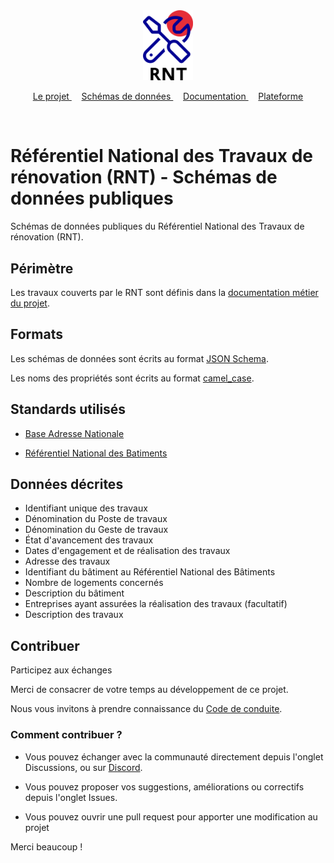 <div align="center">
    <img width="80" height="auto" src="https://raw.githubusercontent.com/action-21/referentiel-national-travaux-renovation/refs/heads/main/assets/logo.svg" alt="RNT">
</div>
<p align="center">
	<a href="https://github.com/action-21/referentiel-national-travaux-renovation">
		Le projet
	</a>&nbsp;&nbsp;&nbsp;
	<a href="https://github.com/action-21/referentiel-national-travaux-renovation-schemas">
		Schémas de données
	</a>&nbsp;&nbsp;&nbsp;
	<a href="https://github.com/action-21/referentiel-national-travaux-renovation-doc">
		Documentation
	</a>&nbsp;&nbsp;&nbsp;
	<a href="https://github.com/action-21/referentiel-national-travaux-renovation-app">
		Plateforme
	</a>
</p>
<br/>

# Référentiel National des Travaux de rénovation (RNT) - Schémas de données publiques

Schémas de données publiques du Référentiel National des Travaux de rénovation (RNT).

## Périmètre

Les travaux couverts par le RNT sont définis dans la [documentation métier du projet](https://github.com/action-21/referentiel-national-travaux-renovation).

## Formats

Les schémas de données sont écrits au format [JSON Schema](https://json-schema.org/).

Les noms des propriétés sont écrits au format [camel_case](https://developer.mozilla.org/en-US/docs/Glossary/Snake_case).

## Standards utilisés

- [Base Adresse Nationale](https://github.com/BaseAdresseNationale/adresse.data.gouv.fr/blob/master/public/schemas/adresses-csv.md)

- [Référentiel National des Batiments](https://rnb-fr.gitbook.io/documentation/lexique-et-definitions/proprietes-dun-batiment)

## Données décrites

- Identifiant unique des travaux
- Dénomination du Poste de travaux
- Dénomination du Geste de travaux
- État d'avancement des travaux
- Dates d'engagement et de réalisation des travaux
- Adresse des travaux
- Identifiant du bâtiment au Référentiel National des Bâtiments
- Nombre de logements concernés
- Description du bâtiment
- Entreprises ayant assurées la réalisation des travaux (facultatif)
- Description des travaux

## Contribuer

Participez aux échanges

Merci de consacrer de votre temps au développement de ce projet.

Nous vous invitons à prendre connaissance du [Code de conduite](/CODE_OF_CONDUCT.md).

### Comment contribuer ?

- Vous pouvez échanger avec la communauté directement depuis l'onglet Discussions, ou sur [Discord](https://discord.com/channels/1385249065536720966/1385901445513216150).

- Vous pouvez proposer vos suggestions, améliorations ou correctifs depuis l'onglet Issues.

- Vous pouvez ouvrir une pull request pour apporter une modification au projet

Merci beaucoup !
